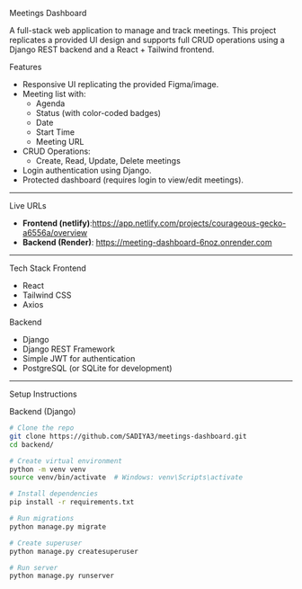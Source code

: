 Meetings Dashboard

A full-stack web application to manage and track meetings. This project replicates a provided UI design and supports full CRUD operations using a Django REST backend and a React + Tailwind frontend.

Features

- Responsive UI replicating the provided Figma/image.
- Meeting list with:
  - Agenda
  - Status (with color-coded badges)
  - Date
  - Start Time
  - Meeting URL
- CRUD Operations:
  - Create, Read, Update, Delete meetings
- Login authentication using Django.
- Protected dashboard (requires login to view/edit meetings).

---

 Live URLs

- **Frontend (netlify)**:https://app.netlify.com/projects/courageous-gecko-a6556a/overview
- **Backend (Render)**: https://meeting-dashboard-6noz.onrender.com

---

  Tech Stack
 Frontend

- React
- Tailwind CSS
- Axios

 Backend

- Django
- Django REST Framework
- Simple JWT for authentication
- PostgreSQL (or SQLite for development)

---

 Setup Instructions

 Backend (Django)

```bash
# Clone the repo
git clone https://github.com/SADIYA3/meetings-dashboard.git
cd backend/

# Create virtual environment
python -m venv venv
source venv/bin/activate  # Windows: venv\Scripts\activate

# Install dependencies
pip install -r requirements.txt

# Run migrations
python manage.py migrate

# Create superuser
python manage.py createsuperuser

# Run server
python manage.py runserver
